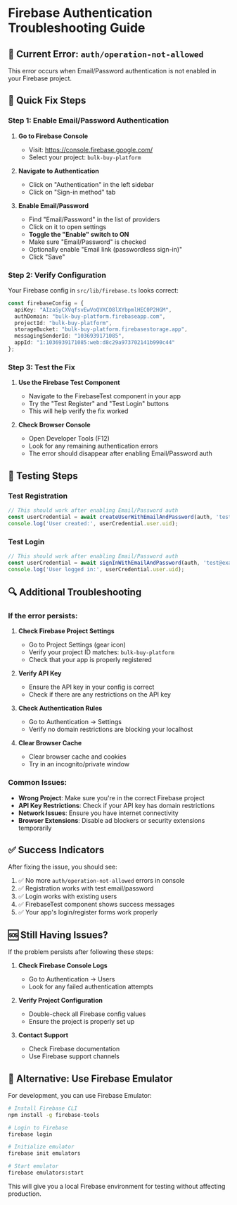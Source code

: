 # Firebase Authentication Troubleshooting Guide

## 🚨 Current Error: `auth/operation-not-allowed`

This error occurs when Email/Password authentication is not enabled in your Firebase project.

## 🔧 Quick Fix Steps

### Step 1: Enable Email/Password Authentication

1. **Go to Firebase Console**
   - Visit: https://console.firebase.google.com/
   - Select your project: `bulk-buy-platform`

2. **Navigate to Authentication**
   - Click on "Authentication" in the left sidebar
   - Click on "Sign-in method" tab

3. **Enable Email/Password**
   - Find "Email/Password" in the list of providers
   - Click on it to open settings
   - **Toggle the "Enable" switch to ON**
   - Make sure "Email/Password" is checked
   - Optionally enable "Email link (passwordless sign-in)"
   - Click "Save"

### Step 2: Verify Configuration

Your Firebase config in `src/lib/firebase.ts` looks correct:

```typescript
const firebaseConfig = {
  apiKey: "AIzaSyCXVqfsvEwVoQVXCO8lXYbpmlHEC0P2HGM",
  authDomain: "bulk-buy-platform.firebaseapp.com",
  projectId: "bulk-buy-platform",
  storageBucket: "bulk-buy-platform.firebasestorage.app",
  messagingSenderId: "1036939171085",
  appId: "1:1036939171085:web:d8c29a973702141b990c44"
};
```

### Step 3: Test the Fix

1. **Use the Firebase Test Component**
   - Navigate to the FirebaseTest component in your app
   - Try the "Test Register" and "Test Login" buttons
   - This will help verify the fix worked

2. **Check Browser Console**
   - Open Developer Tools (F12)
   - Look for any remaining authentication errors
   - The error should disappear after enabling Email/Password auth

## 🧪 Testing Steps

### Test Registration
```javascript
// This should work after enabling Email/Password auth
const userCredential = await createUserWithEmailAndPassword(auth, 'test@example.com', 'password123');
console.log('User created:', userCredential.user.uid);
```

### Test Login
```javascript
// This should work after enabling Email/Password auth
const userCredential = await signInWithEmailAndPassword(auth, 'test@example.com', 'password123');
console.log('User logged in:', userCredential.user.uid);
```

## 🔍 Additional Troubleshooting

### If the error persists:

1. **Check Firebase Project Settings**
   - Go to Project Settings (gear icon)
   - Verify your project ID matches: `bulk-buy-platform`
   - Check that your app is properly registered

2. **Verify API Key**
   - Ensure the API key in your config is correct
   - Check if there are any restrictions on the API key

3. **Check Authentication Rules**
   - Go to Authentication → Settings
   - Verify no domain restrictions are blocking your localhost

4. **Clear Browser Cache**
   - Clear browser cache and cookies
   - Try in an incognito/private window

### Common Issues:

- **Wrong Project**: Make sure you're in the correct Firebase project
- **API Key Restrictions**: Check if your API key has domain restrictions
- **Network Issues**: Ensure you have internet connectivity
- **Browser Extensions**: Disable ad blockers or security extensions temporarily

## ✅ Success Indicators

After fixing the issue, you should see:

1. ✅ No more `auth/operation-not-allowed` errors in console
2. ✅ Registration works with test email/password
3. ✅ Login works with existing users
4. ✅ FirebaseTest component shows success messages
5. ✅ Your app's login/register forms work properly

## 🆘 Still Having Issues?

If the problem persists after following these steps:

1. **Check Firebase Console Logs**
   - Go to Authentication → Users
   - Look for any failed authentication attempts

2. **Verify Project Configuration**
   - Double-check all Firebase config values
   - Ensure the project is properly set up

3. **Contact Support**
   - Check Firebase documentation
   - Use Firebase support channels

## 📱 Alternative: Use Firebase Emulator

For development, you can use Firebase Emulator:

```bash
# Install Firebase CLI
npm install -g firebase-tools

# Login to Firebase
firebase login

# Initialize emulator
firebase init emulators

# Start emulator
firebase emulators:start
```

This will give you a local Firebase environment for testing without affecting production. 